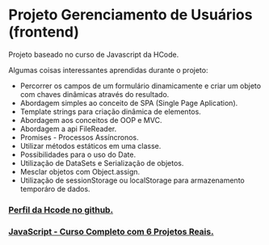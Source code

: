 # Projeto Gerenciamento de Usuários (frontend)

Projeto baseado no curso de Javascript da HCode.

Algumas coisas interessantes aprendidas durante o projeto:
- Percorrer os campos de um formulário dinamicamente e criar um objeto com chaves dinâmicas através do resultado.
- Abordagem simples ao conceito de SPA (Single Page Aplication).
- Template strings para criação dinâmica de elementos.
- Abordagem aos conceitos de OOP e MVC.
- Abordagem a api FileReader.
- Promises - Processos Assíncronos.
- Utilizar métodos estáticos em uma classe.
- Possibilidades para o uso do Date.
- Utilização de DataSets e Serialização de objetos.
- Mesclar objetos com Object.assign.
- Utilização de sessionStorage ou localStorage para armazenamento temporáro de dados.

### [Perfil da Hcode no github.](https://github.com/hcodebr)

### [JavaScript - Curso Completo com 6 Projetos Reais.](https://www.udemy.com/javascript-curso-completo/)

